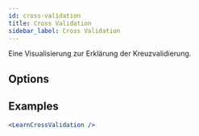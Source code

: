 ```yaml
---
id: cross-validation
title: Cross Validation
sidebar_label: Cross Validation
---
```


Eine Visualisierung zur Erklärung der Kreuzvalidierung.

## Options



## Examples

```jsx live
<LearnCrossValidation />
```

